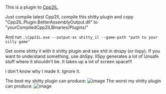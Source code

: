 This is a plugin to [Cpp2IL](https://github.com/SamboyCoding/Cpp2IL).

Just compile latest Cpp2Il, compile this shitty plugin and copy "Cpp2IL.Plugin.BetterAssemblyOutput.dll" to "yourCompiledCpp2ILBinaries/Plugins/"

And run `.\Cpp2IL.exe --output-as shitty_il --game-path "path to your silly game"`

Get some shitty il with it shitty plugin and see shit in dnspy (or ilspy). If you want to understand something, use dnSpy. IlSpy generates a lot of Unsafe stuff where it shouldn't be. It takes up a lot of screen space!!!

I don't know why I made it. Ignore it.

The best my shitty plugin can produce:
![image](https://github.com/BadRyuner/ShittyPlugin/img/result.png)
The worst my shitty plugin can produce:
![image](https://github.com/BadRyuner/ShittyPlugin/img/omg.png)